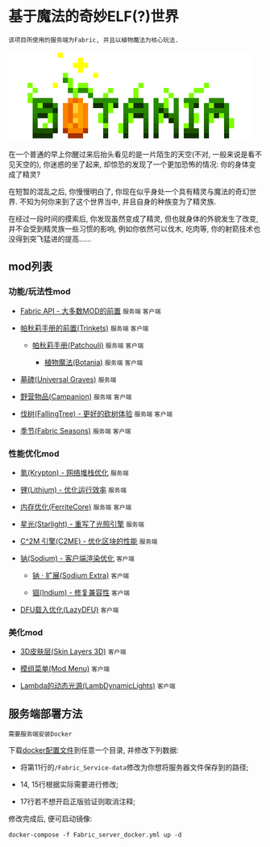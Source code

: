 # 基于魔法的奇妙ELF(?)世界

    该项目所使用的服务端为Fabric, 并且以植物魔法为核心玩法.

![/637416773599398779 (2)](image/一个图片.png)

在一个普通的早上你醒过来后抬头看见的是一片陌生的天空(不对, 一般来说是看不见天空的), 你迷惑的坐了起来, 却惊恐的发现了一个更加恐怖的情况: 你的身体变成了精灵?

在短暂的混乱之后, 你慢慢明白了, 你现在似乎身处一个具有精灵与魔法的奇幻世界. 不知为何你来到了这个世界当中, 并且自身的种族变为了精灵族.

在经过一段时间的摸索后, 你发现虽然变成了精灵, 但也就身体的外貌发生了改变, 并不会受到精灵族一些习惯的影响, 例如你依然可以伐木, 吃肉等, 你的射箭技术也没得到突飞猛进的提高......

## mod列表

### 功能/玩法性mod

- [Fabric API - 大多数MOD的前置](https://www.mcmod.cn/class/3124.html) `服务端` `客户端`

- [帕秋莉手册的前置(Trinkets)](https://www.mcmod.cn/class/3985.html) `服务端` `客户端`

    - [帕秋莉手册(Patchouli)](https://www.mcmod.cn/class/1388.html) `服务端` `客户端`

        - [植物魔法(Botania)](https://www.mcmod.cn/class/332.html) `服务端` `客户端`

- [墓碑(Universal Graves)](https://www.mcmod.cn/class/5082.html) `服务端`

- [野营物品(Campanion)](https://www.mcmod.cn/class/2852.html) `服务端` `客户端`

- [伐树(FallingTree) - 更好的砍树体验](https://www.modrinth.com/mod/fallingtree) `服务端` `客户端`

- [季节(Fabric Seasons)](https://www.modrinth.com/mod/fabric-seasons) `服务端` `客户端`

### 性能优化mod

- [氪(Krypton) - 网络堆栈优化](https://www.modrinth.com/mod/krypton) `服务端`

- [锂(Lithium) - 优化运行效率](https://www.modrinth.com/mod/lithium) `服务端`

- [内存优化(FerriteCore)](https://modrinth.com/mod/ferrite-core) `服务端` `客户端`

- [星光(Starlight) - 重写了光照引擎](https://github.com/PaperMC/Starlight) `服务端`

- [C^2M 引擎(C2ME) - 优化区块的性能](https://www.mcmod.cn/class/3511.html) `服务端`

- [钠(Sodium) - 客户端渲染优化](https://github.com/CaffeineMC/sodium-fabric) `客户端`

    - [钠 · 扩展(Sodium Extra)](https://www.modrinth.com/mod/sodium-extra) `客户端`

    - [铟(Indium) - 修复兼容性](https://www.mcmod.cn/class/3413.html) `客户端`

- [DFU载入优化(LazyDFU)](https://www.mcmod.cn/class/3407.html) `客户端`

### 美化mod

- [3D皮肤层(Skin Layers 3D)](https://www.mcmod.cn/class/4618.html) `客户端`

- [模组菜单(Mod Menu)](https://www.mcmod.cn/class/1675.html) `客户端`

- [Lambda的动态光源(LambDynamicLights)](https://www.mcmod.cn/class/2954.html) `客户端`

## 服务端部署方法

    需要服务端安装Docker

下载[docker配置文件](https://gitee.com/zzlwd/fabric_service_docker/raw/master/Fabric_server_docker.yml)到任意一个目录, 并修改下列数据:

- 将第11行的`/Fabric_Service-data`修改为你想将服务器文件保存到的路径;

- 14, 15行根据实际需要进行修改;

- 17行若不想开启正版验证则取消注释;

修改完成后, 便可启动镜像: 
```
docker-compose -f Fabric_server_docker.yml up -d
```
